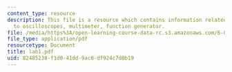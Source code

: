 ```yaml
---
content_type: resource
description: This file is a resource which contains information related to introduction
  to oscilloscopes, multimeter, function generator.
file: /media/https%3A/open-learning-course-data-rc.s3.amazonaws.com/6-091-hands-on-introduction-to-electrical-engineering-lab-skills-january-iap-2008/82485238f1d041dd9ac0df924c7d0b19_lab1.pdf
file_type: application/pdf
resourcetype: Document
title: lab1.pdf
uid: 82485238-f1d0-41dd-9ac0-df924c7d0b19
---
```

